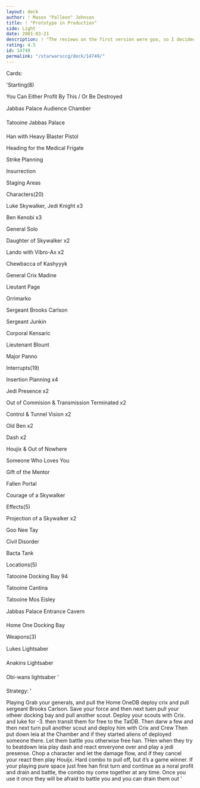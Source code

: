 ```yaml
---
layout: deck
author: ! Mason "Palleon" Johnson
title: ! "Prototype in Production"
side: Light
date: 2001-03-21
description: ! "The reviews on the first version were goo, so I decided to stick with it and use it as my light deck"
rating: 4.5
id: 14749
permalink: "/starwarsccg/deck/14749/"
---
```

Cards: 

'Starting(8) 

You Can Either Profit By This / Or Be Destroyed 

Jabbas Palace Audience Chamber 

Tatooine Jabbas Palace 

Han with Heavy Blaster Pistol 

Heading for the Medical Frigate 

Strike Planning 

Insurrection 

Staging Areas 


Characters(20) 

Luke Skywalker, Jedi Knight x3 

Ben Kenobi x3 

General Solo 

Daughter of Skywalker x2 

Lando with Vibro-Ax x2 

Chewbacca of Kashyyyk 

General Crix Madine 

Lieutant Page 

Orrimarko 

Sergeant Brooks Carlson 

Sergeant Junkin 

Corporal Kensaric

Lieutenant Blount 

Major Panno 


Interrupts(19) 

Insertion Planning x4 

Jedi Presence x2 

Out of Commision & Transmission Terminated x2 

Control & Tunnel Vision x2 

Old Ben x2 

Dash x2 

Houjix & Out of Nowhere 

Someone Who Loves You 

Gift of the Mentor 

Fallen Portal 

Courage of a Skywalker 


Effects(5) 

Projection of a Skywalker x2 

Goo Nee Tay 

Civil Disorder 

Bacta Tank 


Locations(5) 

Tatooine Docking Bay 94 

Tatooine Cantina 

Tatooine Mos Eisley 

Jabbas Palace Entrance Cavern 

Home One Docking Bay 


Weapons(3) 

Lukes Lightsaber 

Anakins Lightsaber 

Obi-wans lightsaber  '

Strategy: '

Playing Grab your generals, and pull the Home OneDB deploy crix and pull sergeant Brooks Carlson. Save your force and then next tuen pull your otheer docking bay and pull another scout. Deploy your scouts with Crix. and luke for -3. then transit them for free to the TatDB. Then darw a few and then next turn pull another scout and deploy him with Crix and Crew Then put down leia at the Chamber and if they started aliens of deployed someone there. Let them battle you otherwise free han. THen when they try to beatdown leia play dash and react enveryone over and play a jedi presense. Chop a character and let the damage flow, and if they cancel your react then play Houijx. Hard combo to pull off, but it’s a game winner. If your playing pure space just free han first turn and continue as a noral profit and drain and battle, the combo my come together at any time. Once you use it once they will be afraid to battle you and you can drain them out '
